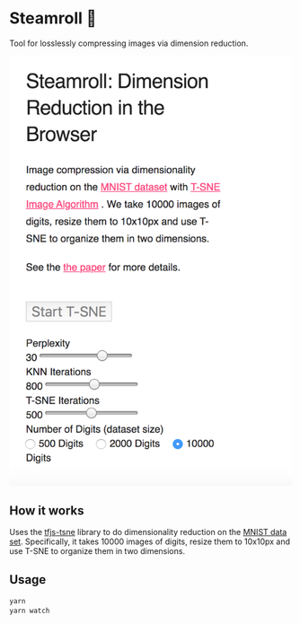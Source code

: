 # Steamroll &#x1F539;

Tool for losslessly compressing images via dimension reduction.


![](https://github.com/lucylow/steamroll/blob/master/steamroll%20screens.png)

## How it works 

Uses the <a href="https://github.com/tensorflow/tfjs-tsne">tfjs-tsne</a> library to do dimensionality reduction on the <a href="https://en.wikipedia.org/wiki/MNIST_database">MNIST data set</a>. Specifically, it takes 10000 images of digits, resize them to 10x10px and use T-SNE to organize them in two dimensions.

## Usage

```sh
yarn
yarn watch
```
